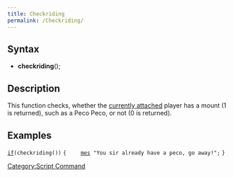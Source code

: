 ```yaml
---
title: Checkriding
permalink: /Checkriding/
---
```


Syntax
------

-   **checkriding**();

Description
-----------

This function checks, whether the [currently attached](/RID#Usage "wikilink") player has a mount (1 is returned), such as a Peco Peco, or not (0 is returned).

Examples
--------

[`if`](/if "wikilink")`(checkriding())`
`{`
`    `[`mes`](/mes "wikilink")` "You sir already have a peco, go away!";`
`}`

[Category:Script Command](/Category:Script_Command "wikilink")